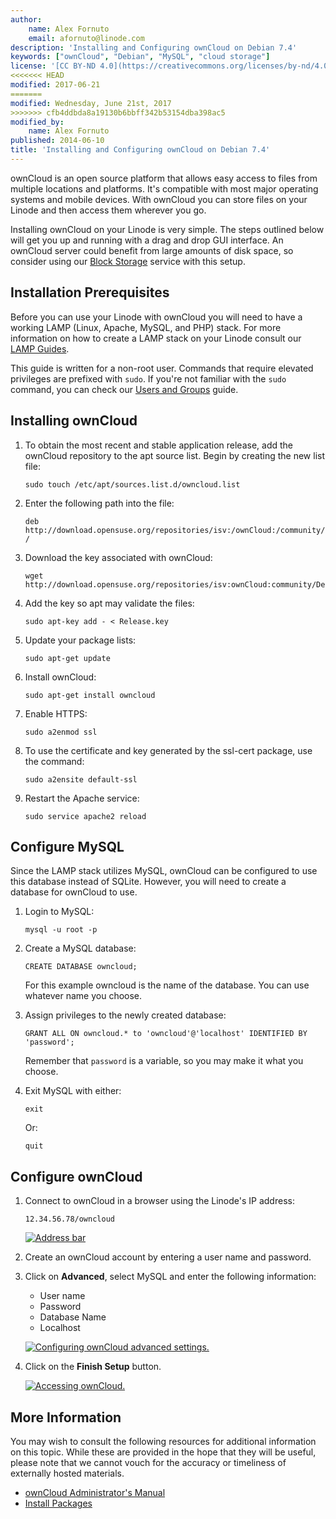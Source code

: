 ```yaml
---
author:
    name: Alex Fornuto
    email: afornuto@linode.com
description: 'Installing and Configuring ownCloud on Debian 7.4'
keywords: ["ownCloud", "Debian", "MySQL", "cloud storage"]
license: '[CC BY-ND 4.0](https://creativecommons.org/licenses/by-nd/4.0)'
<<<<<<< HEAD
modified: 2017-06-21
=======
modified: Wednesday, June 21st, 2017
>>>>>>> cfb4ddbda8a19130b6bbff342b53154dba398ac5
modified_by:
    name: Alex Fornuto
published: 2014-06-10
title: 'Installing and Configuring ownCloud on Debian 7.4'
---
```


ownCloud is an open source platform that allows easy access to files from multiple locations and platforms. It's compatible with most major operating systems and mobile devices. With ownCloud you can store files on your Linode and then access them wherever you go.

Installing ownCloud on your Linode is very simple. The steps outlined below will get you up and running with a drag and drop GUI interface. An ownCloud server could benefit from large amounts of disk space, so consider using our [Block Storage](/docs/platform/how-to-use-block-storage-with-your-linode) service with this setup.

## Installation Prerequisites

Before you can use your Linode with ownCloud you will need to have a working LAMP (Linux, Apache, MySQL, and PHP) stack. For more information on how to create a LAMP stack on your Linode consult our [LAMP Guides](/docs/websites/lamp).

This guide is written for a non-root user. Commands that require elevated privileges are prefixed with `sudo`. If you're not familiar with the `sudo` command, you can check our [Users and Groups](/docs/tools-reference/linux-users-and-groups) guide.

## Installing ownCloud

1.  To obtain the most recent and stable application release, add the ownCloud repository to the apt source list. Begin by creating the new list file:

        sudo touch /etc/apt/sources.list.d/owncloud.list

2.  Enter the following path into the file:

        deb http://download.opensuse.org/repositories/isv:/ownCloud:/community/Debian_7.0/ /

3.  Download the key associated with ownCloud:

        wget http://download.opensuse.org/repositories/isv:ownCloud:community/Debian_7.0/Release.key

4.  Add the key so apt may validate the files:

        sudo apt-key add - < Release.key

5.  Update your package lists:

        sudo apt-get update

6.  Install ownCloud:

        sudo apt-get install owncloud

7.  Enable HTTPS:

        sudo a2enmod ssl

8.  To use the certificate and key generated by the ssl-cert package, use the command:

        sudo a2ensite default-ssl

9.  Restart the Apache service:

        sudo service apache2 reload

## Configure MySQL

Since the LAMP stack utilizes MySQL, ownCloud can be configured to use this database instead of SQLite. However, you will need to create a database for ownCloud to use.

1.  Login to MySQL:

        mysql -u root -p

2.  Create a MySQL database:

        CREATE DATABASE owncloud;

    For this example owncloud is the name of the database. You can use whatever name you choose.

3.  Assign privileges to the newly created database:

        GRANT ALL ON owncloud.* to 'owncloud'@'localhost' IDENTIFIED BY 'password';

    Remember that `password` is a variable, so you may make it what you choose.

4.  Exit MySQL with either:

        exit

    Or:

        quit

## Configure ownCloud

1.  Connect to ownCloud in a browser using the Linode's IP address:

        12.34.56.78/owncloud

    [![Address bar](/docs/assets/1731-address-bar.png)](/docs/assets/1731-address-bar.png)

2.  Create an ownCloud account by entering a user name and password.
3.  Click on **Advanced**, select MySQL and enter the following information:

    -   User name
    -   Password
    -   Database Name
    -   Localhost

    [![Configuring ownCloud advanced settings.](/docs/assets/1733-owncloud-advanced-settings.png)](/docs/assets/1733-owncloud-advanced-settings.png)

4.  Click on the **Finish Setup** button.

    [![Accessing ownCloud.](/docs/assets/1732-owncloud-2.png)](/docs/assets/1732-owncloud-2.png)

## More Information

You may wish to consult the following resources for additional information on this topic. While these are provided in the hope that they will be useful, please note that we cannot vouch for the accuracy or timeliness of externally hosted materials.

 - [ownCloud Administrator's Manual](http://doc.owncloud.org/server/6.0/admin_manual/installation/installation_source.html)
 - [Install Packages](http://software.opensuse.org/download.html?project=isv:ownCloud:community&package=owncloud)
